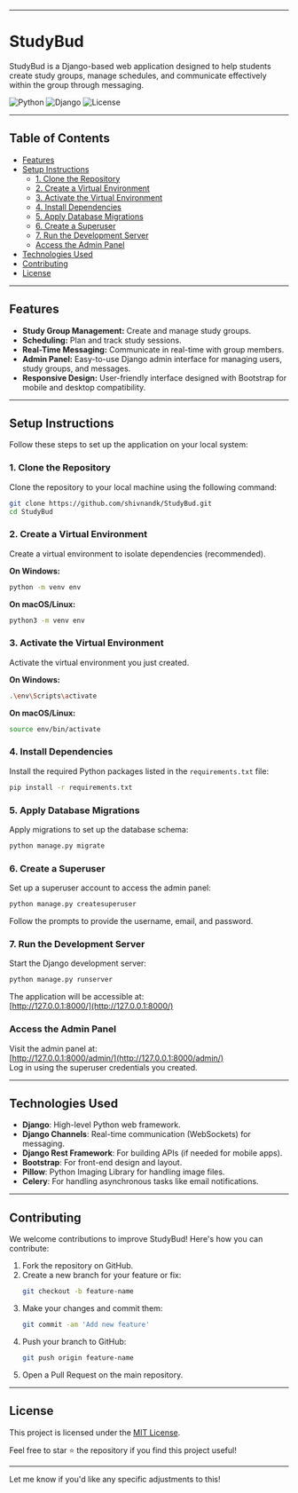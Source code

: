  
---

# StudyBud

StudyBud is a Django-based web application designed to help students create study groups, manage schedules, and communicate effectively within the group through messaging.

![Python](https://img.shields.io/badge/Python-3.x-blue)
![Django](https://img.shields.io/badge/Django-4.x-green)
![License](https://img.shields.io/badge/License-MIT-brightgreen)

---

## Table of Contents
- [Features](#features)
- [Setup Instructions](#setup-instructions)
  - [1. Clone the Repository](#1-clone-the-repository)
  - [2. Create a Virtual Environment](#2-create-a-virtual-environment)
  - [3. Activate the Virtual Environment](#3-activate-the-virtual-environment)
  - [4. Install Dependencies](#4-install-dependencies)
  - [5. Apply Database Migrations](#5-apply-database-migrations)
  - [6. Create a Superuser](#6-create-a-superuser)
  - [7. Run the Development Server](#7-run-the-development-server)
  - [Access the Admin Panel](#access-the-admin-panel)
- [Technologies Used](#technologies-used)
- [Contributing](#contributing)
- [License](#license)

---

## Features

- **Study Group Management:** Create and manage study groups.
- **Scheduling:** Plan and track study sessions.
- **Real-Time Messaging:** Communicate in real-time with group members.
- **Admin Panel:** Easy-to-use Django admin interface for managing users, study groups, and messages.
- **Responsive Design:** User-friendly interface designed with Bootstrap for mobile and desktop compatibility.

---

## Setup Instructions

Follow these steps to set up the application on your local system:

### 1. Clone the Repository
Clone the repository to your local machine using the following command:

```bash
git clone https://github.com/shivnandk/StudyBud.git
cd StudyBud
```

### 2. Create a Virtual Environment
Create a virtual environment to isolate dependencies (recommended).

**On Windows:**
```bash
python -m venv env
```

**On macOS/Linux:**
```bash
python3 -m venv env
```

### 3. Activate the Virtual Environment
Activate the virtual environment you just created.

**On Windows:**
```bash
.\env\Scripts\activate
```

**On macOS/Linux:**
```bash
source env/bin/activate
```

### 4. Install Dependencies
Install the required Python packages listed in the `requirements.txt` file:

```bash
pip install -r requirements.txt
```

### 5. Apply Database Migrations
Apply migrations to set up the database schema:

```bash
python manage.py migrate
```

### 6. Create a Superuser
Set up a superuser account to access the admin panel:

```bash
python manage.py createsuperuser
```

Follow the prompts to provide the username, email, and password.

### 7. Run the Development Server
Start the Django development server:

```bash
python manage.py runserver
```

The application will be accessible at:  
[http://127.0.0.1:8000/](http://127.0.0.1:8000/)

### Access the Admin Panel
Visit the admin panel at:  
[http://127.0.0.1:8000/admin/](http://127.0.0.1:8000/admin/)  
Log in using the superuser credentials you created.

---

## Technologies Used

- **Django**: High-level Python web framework.
- **Django Channels**: Real-time communication (WebSockets) for messaging.
- **Django Rest Framework**: For building APIs (if needed for mobile apps).
- **Bootstrap**: For front-end design and layout.
- **Pillow**: Python Imaging Library for handling image files.
- **Celery**: For handling asynchronous tasks like email notifications.

---

## Contributing

We welcome contributions to improve StudyBud! Here's how you can contribute:

1. Fork the repository on GitHub.
2. Create a new branch for your feature or fix:
   ```bash
   git checkout -b feature-name
   ```
3. Make your changes and commit them:
   ```bash
   git commit -am 'Add new feature'
   ```
4. Push your branch to GitHub:
   ```bash
   git push origin feature-name
   ```
5. Open a Pull Request on the main repository.

---

## License

This project is licensed under the [MIT License](LICENSE).

Feel free to star ⭐ the repository if you find this project useful!

--- 

Let me know if you'd like any specific adjustments to this!
